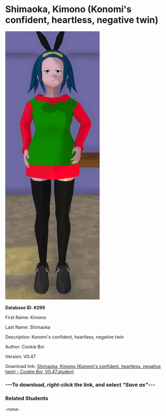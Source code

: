 # Shimaoka, Kimono (Konomi's confident, heartless, negative twin)

<img src="Files/Shimaoka, Kimono (Konomi's confident, heartless, negative twin).png" title="Shimaoka, Kimono (Konomi's confident, heartless, negative twin) - Cookie Boi, V0.47">

**Database ID: #299**

First Name: Kimono

Last Name: Shimaoka

Description: Konomi's confident, heartless, negative twin

Author: Cookie Boi

Version: V0.47

Download link: <a href="https://raw.githubusercontent.com/Arbiter1223/Daigaku-Gurashi-Custom-Students/master/Students/Files/Shimaoka%2C%20Kimono%20(Konomi's%20confident%2C%20heartless%2C%20negative%20twin)%20-%20Cookie%20Boi%2C%20V0.47.student">Shimaoka, Kimono (Konomi's confident, heartless, negative twin) - Cookie Boi, V0.47.student</a>

### ---**To download, _right-click_ the link, and select _"Save as"_**---

### Related Students

-none-
